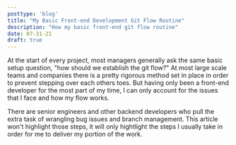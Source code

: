 ```yaml
---
posttype: 'blog'
title: "My Basic Front-end Development Git Flow Routine"
description: "How my basic front-end git flow routine"
date: 07-31-21
draft: true
---
```


At the start of every project, most managers generally ask the same basic setup question, "how should we establish the git flow?" At most large scale teams and companies there is a pretty rigorous method set in place in order to prevent stepping over each others toes. But having only been a front-end developer for the most part of my time, I can only account for the issues that I face and how my flow works. 

There are senior engineers and other backend developers who pull the extra task of wrangling bug issues and branch management. This article won't highlight those steps, it will only hightlight the steps I usually take in order for me to deliver my portion of the work.
